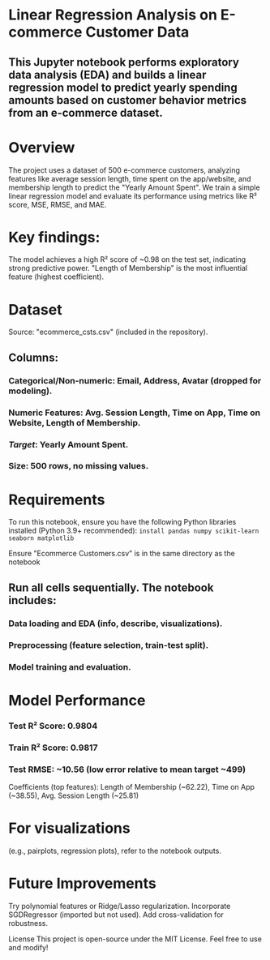 # **Linear Regression Analysis on E-commerce Customer Data**

## This Jupyter notebook performs exploratory data analysis (EDA) and builds a linear regression model to predict yearly spending amounts based on customer behavior metrics from an e-commerce dataset.
# Overview
The project uses a dataset of 500 e-commerce customers, analyzing features like average session length, time spent on the app/website, and membership length to predict the "Yearly Amount Spent". We train a simple linear regression model and evaluate its performance using metrics like R² score, MSE, RMSE, and MAE.

# Key findings:

The model achieves a high R² score of ~0.98 on the test set, indicating strong predictive power.
"Length of Membership" is the most influential feature (highest coefficient).

# Dataset

Source: "ecommerce_csts.csv" (included in the repository).
## Columns:

### Categorical/Non-numeric: Email, Address, Avatar (dropped for modeling).
### Numeric Features: Avg. Session Length, Time on App, Time on Website, Length of Membership.
### ***Target***: Yearly Amount Spent.


### Size: 500 rows, no missing values.

# Requirements
To run this notebook, ensure you have the following Python libraries installed (Python 3.9+ recommended):
```install pandas numpy scikit-learn seaborn matplotlib```


Ensure "Ecommerce Customers.csv" is in the same directory as the notebook

## Run all cells sequentially. The notebook includes:

### Data loading and EDA (info, describe, visualizations).
### Preprocessing (feature selection, train-test split).
### Model training and evaluation.



# Model Performance

### **Test R² Score: 0.9804**
### **Train R² Score: 0.9817**
### **Test RMSE: ~10.56 (low error relative to mean target ~499)**
Coefficients (top features): Length of Membership (~62.22), Time on App (~38.55), Avg. Session Length (~25.81)

# For visualizations
(e.g., pairplots, regression plots), refer to the notebook outputs.

# Future Improvements

Try polynomial features or Ridge/Lasso regularization.
Incorporate SGDRegressor (imported but not used).
Add cross-validation for robustness.

License
This project is open-source under the MIT License. Feel free to use and modify!
